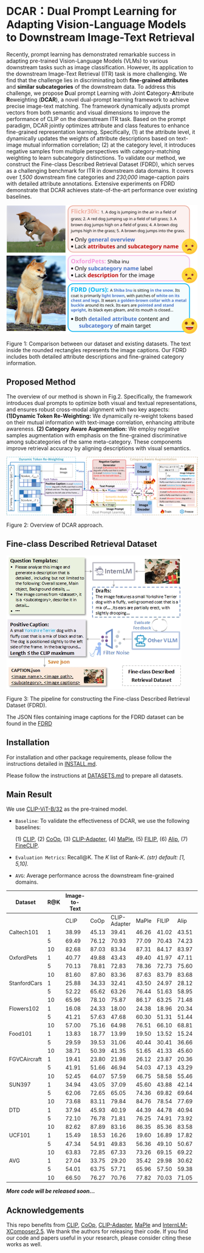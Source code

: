# DCAR：Dual Prompt Learning for Adapting Vision-Language Models to Downstream Image-Text Retrieval
Recently, prompt learning has demonstrated remarkable success in adapting pre-trained Vision-Language Models (VLMs) to various downstream tasks such as image classification. However, its application to the downstream Image-Text Retrieval (ITR) task is more challenging. We find that the challenge lies in discriminating both **fine-grained attributes** and **similar subcategories** of the downstream data. To address this challenge, we propose **D**ual prompt Learning with Joint **C**ategory-**A**ttribute **R**eweighting (**DCAR**), a novel dual-prompt learning framework to achieve precise image-text matching. The framework dynamically adjusts prompt vectors from both semantic and visual dimensions to improve the performance of CLIP on the downstream ITR task. Based on the prompt paradigm, DCAR jointly optimizes attribute and class features to enhance fine-grained representation learning. Specifically, (1) at the attribute level, it dynamically updates the weights of attribute descriptions based on text-image mutual information correlation; (2) at the category level, it introduces negative samples from multiple perspectives with category-matching weighting to learn subcategory distinctions. To validate our method, we construct the Fine-class Described Retrieval Dataset (FDRD), which serves as a challenging benchmark for ITR in downstream data domains. It covers over *1,500* downstream fine categories and *230,000* image-caption pairs with detailed attribute annotations. Extensive experiments on FDRD demonstrate that DCAR achieves state-of-the-art performance over existing baselines.

![Figure 1](https://github.com/wyf202322/DCAR/blob/main/figure/fig1.svg)

Figure 1: Comparison between our dataset and existing datasets. The text inside the rounded rectangles represents the image captions. Our FDRD includes both detailed attribute descriptions and fine-grained category information.

## Proposed Method
The overview of our method is shown in Fig.2. Specifically, the framework introduces dual prompts to optimize both visual and textual representations, and ensures robust cross-modal alignment with two key aspects: **(1)Dynamic Token Re-Weighting:** We dynamically re-weight tokens based on their mutual information with text-image correlation, enhancing attribute awareness. **(2) Category Aware Augmentation:** We employ negative samples augmentation with emphasis on the fine-grained discriminative among subcategories of the same meta-category. 
These components improve retrieval accuracy by aligning descriptions with visual semantics. 

![Figure 2](https://github.com/wyf202322/DCAR/blob/main/figure/fig2.png)

Figure 2: Overview of DCAR approach.

## Fine-class Described Retrieval Dataset
![Figure 3](https://github.com/wyf202322/DCAR/blob/main/figure/fig3.jpg)

Figure 3: The pipeline for constructing the Fine-class Described Retrieval Dataset (FDRD).

The JSON files containing image captions for the FDRD dataset can be found in the [FDRD](https://github.com/wyf202322/DCAR/blob/main/FDRD)

## Installation
For installation and other package requirements, please follow the instructions detailed in [INSTALL.md](https://github.com/wyf202322/DCAR/blob/main/INSTALL.md).

Please follow the instructions at [DATASETS.md](https://github.com/wyf202322/DCAR/blob/main/DATASETS.md) to prepare all datasets.

## Main Result

We use [CLIP-ViT-B/32](https://huggingface.co/models?library=open_clip) as the pre-trained model.

- `Baseline`: To validate the effectiveness of DCAR, we use the following baselines:

  (1) [CLIP](https://github.com/openai/CLIP), (2) [CoOp](https://github.com/KaiyangZhou/CoOp), (3) [CLIP-Adapter](https://github.com/gaopengcuhk/CLIP-Adapter), (4) [MaPle](https://github.com/muzairkhattak/multimodal-prompt-learning), (5) [FILIP](https://arxiv.org/abs/2111.07783), (6) [Alip](https://github.com/deepglint/ALIP), (7) [FineCLIP](https://github.com/Timsty1/FineCLIP).
- `Evaluation Metrics`: Recall@K. The *K* list of Rank-*K*. *(str) default: [1, 5,10].*
- `AVG`: Average performance across the downstream fine-grained domains.

| Dataset      | R@K  | Image-to-Text |       |         |       |       |       |          |       | Text-to-Image |       |         |       |       |       |          |       |
| ------------ | ---- | ------------- | ----- | ------- | ----- | ----- | ----- | -------- | ----- | ------------- | ----- | ------- | ----- | ----- | ----- | -------- | ----- |
|              |      | CLIP|CoOp| CLIP-Adapter | MaPle | FILIP | Alip  | FineCLIP | DCAR(Ours)  |CLIP | CoOp| CLIP-Adapter | MaPle | FILIP | Alip  | FineCLIP | DCAR(Ours) |
| Caltech101   | 1    | 38.99         | 45.13 | 39.41   | 46.26 | 41.02 | 43.51 | 46.46    | 48.13 | 32.17         | 29.70 | 30.22   | 29.69 | 33.23 | 35.86 | 37.20    | 36.78 |
|              | 5    | 69.49         | 76.12 | 70.93   | 77.09 | 70.43 | 74.23 | 77.75    | 80.14 | 64.54         | 60.81 | 60.44   | 60.97 | 65.21 | 68.94 | 71.43    | 70.16 |
|              | 10   | 82.68         | 87.03 | 83.34   | 87.31 | 84.17 | 83.97 | 85.24    | 89.00 | 78.66         | 75.86 | 75.42   | 76.55 | 78.84 | 80.15 | 82.24    | 82.31 |
| OxfordPets   | 1    | 40.77         | 49.88 | 43.43   | 49.40 | 41.97 | 47.11 | 48.45    | 52.88 | 30.69         | 31.59 | 29.19   | 30.50 | 31.28 | 36.63 | 35.93    | 39.82 |
|              | 5    | 70.13         | 78.81 | 72.83   | 78.36 | 72.73 | 75.60 | 75.88    | 81.80 | 55.52         | 59.61 | 54.21   | 57.94 | 57.38 | 61.01 | 66.78    | 69.56 |
|              | 10   | 81.60         | 87.80 | 83.36   | 87.63 | 83.79 | 83.68 | 85.17    | 90.93 | 68.38         | 72.14 | 67.08   | 71.16 | 69.77 | 76.81 | 80.43    | 81.08 |
| StanfordCars | 1    | 25.88         | 34.33 | 32.41   | 43.50 | 24.97 | 28.12 | 40.78    | 45.52 | 18.60         | 21.63 | 18.65   | 26.78 | 16.14 | 21.04 | 27.20    | 32.90 |
|              | 5    | 52.22         | 65.62 | 63.26   | 76.44 | 51.63 | 58.95 | 67.46    | 79.05 | 43.22         | 46.81 | 43.24   | 54.96 | 41.29 | 47.82 | 59.18    | 64.06 |
|              | 10   | 65.96         | 78.10 | 75.87   | 86.17 | 63.25 | 71.48 | 80.31    | 88.41 | 56.78         | 59.62 | 55.79   | 67.45 | 53.31 | 61.81 | 67.82    | 76.21 |
| Flowers102   | 1    | 16.08         | 24.33 | 18.00   | 24.38 | 18.96 | 20.34 | 20.75    | 26.04 | 12.87         | 12.11 | 10.32   | 12.38 | 13.75 | 13.56 | 16.16    | 18.56 |
|              | 5    | 41.21         | 57.63 | 47.68   | 60.30 | 51.31 | 51.44 | 54.18    | 62.47 | 39.59         | 36.19 | 33.94   | 37.92 | 40.55 | 40.20 | 42.97    | 43.65 |
|              | 10   | 57.00         | 75.16 | 64.98   | 76.51 | 66.10 | 68.81 | 72.85    | 78.83 | 58.14         | 52.11 | 49.17   | 55.66 | 58.62 | 59.51 | 60.59    | 61.30 |
| Food101      | 1    | 13.83         | 18.77 | 13.99   | 19.50 | 13.52 | 15.24 | 19.06    | 21.80 | 6.98          | 8.50  | 6.20    | 8.00  | 7.82  | 8.50  | 10.28    | 13.03 |
|              | 5    | 29.59         | 39.53 | 31.06   | 40.44 | 30.41 | 36.66 | 41.20    | 44.20 | 17.99         | 20.72 | 16.63   | 20.18 | 17.70 | 19.45 | 22.45    | 26.98 |
|              | 10   | 38.71         | 50.39 | 41.35   | 51.65 | 41.33 | 45.60 | 50.29    | 53.08 | 25.78         | 29.18 | 23.83   | 28.59 | 26.25 | 29.31 | 34.07    | 37.33 |
| FGVCAircraft | 1    | 19.41         | 23.80 | 21.98   | 26.12 | 23.87 | 20.36 | 22.33    | 28.94 | 18.93         | 12.84 | 12.48   | 14.12 | 19.13 | 18.72 | 20.96    | 20.47 |
|              | 5    | 41.91         | 51.66 | 46.94   | 54.03 | 47.13 | 43.29 | 53.64    | 56.43 | 42.12         | 30.36 | 30.54   | 31.56 | 43.54 | 41.52 | 43.31    | 44.04 |
|              | 10   | 52.45         | 64.07 | 57.59   | 66.75 | 58.58 | 55.46 | 64.43    | 68.32 | 52.50         | 40.56 | 40.02   | 42.33 | 53.65 | 51.72 | 55.31    | 55.60 |
| SUN397       | 1    | 34.94         | 43.05 | 37.09   | 45.60 | 43.88 | 42.14 | 42.53    | 47.34 | 23.48         | 19.03 | 19.97   | 18.62 | 30.22 | 29.97 | 29.28    | 34.30 |
|              | 5    | 62.06         | 72.65 | 65.05   | 74.36 | 69.82 | 69.64 | 69.07    | 75.29 | 49.03         | 42.55 | 44.43   | 41.26 | 59.12 | 58.51 | 54.49    | 61.11 |
|              | 10   | 73.68         | 83.11 | 79.84   | 84.76 | 78.54 | 77.69 | 79.72    | 88.91 | 62.55         | 55.94 | 57.86   | 54.00 | 69.34 | 67.23 | 63.83    | 72.78 |
|DTD          | 1    | 37.94         | 45.93 | 40.19   | 44.39 | 44.78 | 40.94 | 43.91    | 47.10 | 29.49         | 18.32 | 18.55   | 20.39 | 29.69 | 29.17 | 29.20    | 30.73 |
|              | 5    | 72.10         | 76.78 | 71.81   | 76.25 | 74.91 | 73.92 | 70.24    | 78.60 | 58.75         | 41.96 | 41.66   | 46.99 | 58.82 | 56.76 | 57.19    | 58.22 |
|              | 10   | 82.62         | 87.89 | 83.16   | 86.35 | 85.36 | 83.58 | 84.84    | 89.17 | 71.16         | 54.14 | 53.66   | 60.64 | 71.36 | 70.41 | 70.33    | 69.98 |
| UCF101       | 1    | 15.49         | 18.53 | 16.26   | 19.60 | 16.89 | 17.82 | 18.87    | 21.12 | 12.34         | 10.65 | 10.49   | 11.62 | 13.01 | 13.73 | 15.49    | 18.62 |
|              | 5    | 47.34         | 54.91 | 49.83   | 56.36 | 49.10 | 50.67 | 52.29    | 57.28 | 38.30         | 34.02 | 34.97   | 36.46 | 38.15 | 40.73 | 45.11    | 48.72 |
|              | 10   | 63.83         | 72.85 | 67.33   | 73.26 | 69.15 | 69.22 | 70.67    | 73.38 | 54.69         | 49.33 | 50.12   | 52.99 | 57.20 | 59.32 | 63.86    | 66.40 |
| AVG          | 1    | 27.04         | 33.75 | 29.20   | 35.42 | 29.98 | 30.62 | 33.68    | 37.65 | 20.62         | 18.26 | 17.34   | 19.12 | 21.59 | 23.02 | 24.63    | 27.25 |
|              | 5    | 54.01         | 63.75 | 57.71   | 65.96 | 57.50 | 59.38 | 62.41    | 68.36 | 45.45         | 41.45 | 40.01   | 43.14 | 46.86 | 48.33 | 51.43    | 54.06 |
|              | 10   | 66.50         | 76.27 | 70.76   | 77.82 | 70.03 | 71.05 | 74.84    | 80.00 | 58.74         | 54.32 | 52.55   | 56.60 | 59.82 | 61.81 | 64.28    | 67.00 |


***More code will be released soon...***

## Acknowledgements
This repo benefits from [CLIP](https://github.com/openai/CLIP), [CoOp](https://github.com/KaiyangZhou/CoOp), [CLIP-Adapter](https://github.com/gaopengcuhk/CLIP-Adapter), [MaPle](https://github.com/muzairkhattak/multimodal-prompt-learning) and [InternLM-XComposer2.5](https://github.com/InternLM/InternLM-XComposer). We thank the authors for releasing their code. If you find our code and papers useful in your research, please consider citing these works as well.
